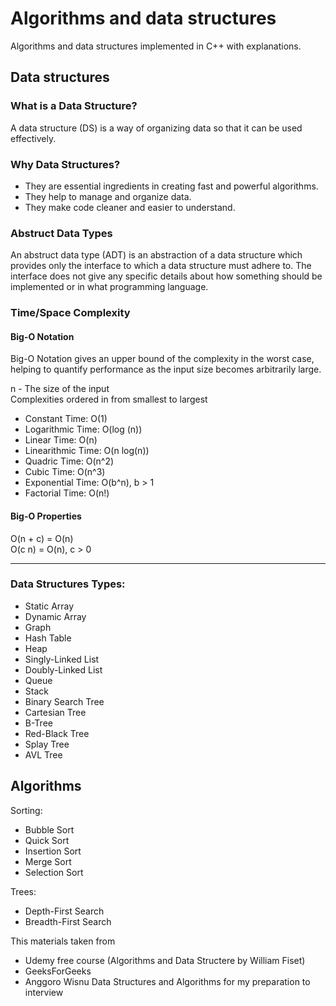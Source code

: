 # Algorithms and data structures
Algorithms and data structures implemented in C++ with explanations.

## Data structures

### What is a Data Structure? 

A data structure (DS) is a way of organizing data so that it can be used effectively.

### Why Data Structures?
* They are essential ingredients in creating fast and powerful algorithms.
* They help to manage and organize data.
* They make code cleaner and easier to understand.

### Abstruct Data Types
An abstruct data type (ADT) is an abstraction of a data structure which provides only the interface to which a data structure must adhere to. The interface does not give any specific details about how something should be implemented or in what programming language.

### Time/Space Complexity

#### Big-O Notation
Big-O Notation gives an upper bound of the complexity in the worst case, helping to quantify performance as the input size becomes arbitrarily large.

<p>n - The size of the input<br>
Complexities ordered in from smallest to largest</p>

* Constant Time: O(1)
* Logarithmic Time: O(log (n))
* Linear Time: O(n)
* Linearithmic Time: O(n log(n))
* Quadric Time: O(n^2)
* Cubic Time: O(n^3)
* Exponential Time: O(b^n), b > 1
* Factorial Time: O(n!)

#### Big-O Properties
<p>O(n + c) = O(n) </br>
O(c n) = O(n), c > 0 </p>

<hr />

### Data Structures Types:
* Static Array
* Dynamic Array
* Graph
* Hash Table
* Heap
* Singly-Linked List
* Doubly-Linked List
* Queue
* Stack
* Binary Search Tree
* Cartesian Tree
* B-Tree
* Red-Black Tree
* Splay Tree
* AVL Tree

## Algorithms

Sorting:
* Bubble Sort
* Quick Sort
* Insertion Sort
* Merge Sort
* Selection Sort

Trees:
* Depth-First Search
* Breadth-First Search


This materials taken from
* Udemy free course (Algorithms and Data Structere by William Fiset)
* GeeksForGeeks
* Anggoro Wisnu Data Structures and Algorithms
for my preparation to interview
